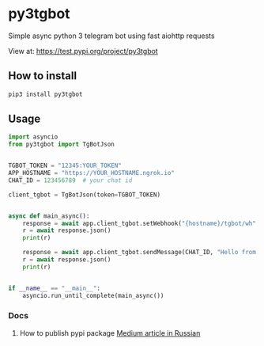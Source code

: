 # py3tgbot
Simple async python 3 telegram bot using fast aiohttp requests

View at:
https://test.pypi.org/project/py3tgbot

## How to install
```bash
pip3 install py3tgbot  
```

## Usage
```python
import asyncio
from py3tgbot import TgBotJson


TGBOT_TOKEN = "12345:YOUR_TOKEN"
APP_HOSTNAME = "https://YOUR_HOSTNAME.ngrok.io"
CHAT_ID = 123456789  # your chat id

client_tgbot = TgBotJson(token=TGBOT_TOKEN)


async def main_async():
    response = await app.client_tgbot.setWebhook("{hostname}/tgbot/wh".format(hostname=APP_HOSTNAME))
    r = await response.json()
    print(r)

    response = await app.client_tgbot.sendMessage(CHAT_ID, "Hello from Telegram Bot!")
    r = await response.json()
    print(r)


if __name__ == "__main__":
    asyncio.run_until_complete(main_async())

```



### Docs
1. How to publish pypi package [Medium article in Russian](https://medium.com/nuances-of-programming/python-%D0%BF%D1%83%D0%B1%D0%BB%D0%B8%D0%BA%D0%B0%D1%86%D0%B8%D1%8F-%D0%B2%D0%B0%D1%88%D0%B8%D1%85-%D0%BF%D0%B0%D0%BA%D0%B5%D1%82%D0%BE%D0%B2-%D0%B2-pypi-11dd3216581c)








